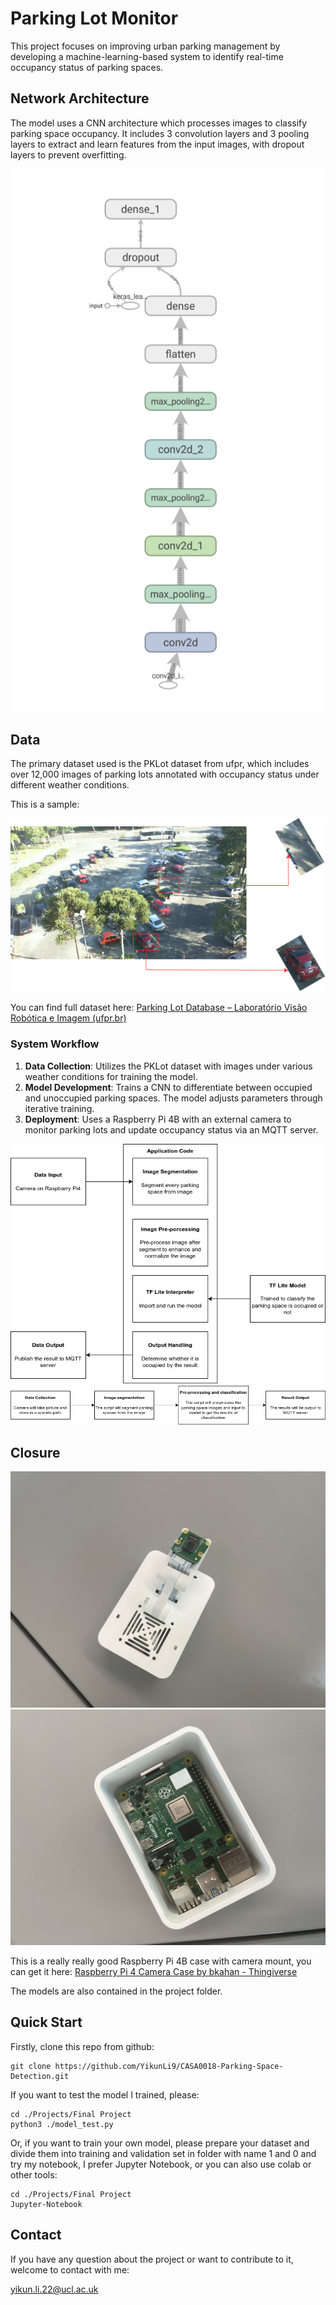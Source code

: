 # Parking Lot Monitor

This project focuses on improving urban parking management by developing a machine-learning-based system to identify real-time occupancy status of parking spaces.

## Network Architecture

The model uses a CNN architecture which processes images to classify parking space occupancy. It includes 3 convolution layers and 3 pooling layers to extract and learn features from the input images, with dropout layers to prevent overfitting.

<img src=".\Report\diagrams\architecture.png" />



## Data

The primary dataset used is the PKLot dataset from ufpr, which includes over 12,000 images of parking lots annotated with occupancy status under different weather conditions. 

This is a sample:

<img src=".\Report\diagrams\data_sample.png" />

You can find full dataset here: [Parking Lot Database – Laboratório Visão Robótica e Imagem (ufpr.br)](https://web.inf.ufpr.br/vri/databases/parking-lot-database/)



### System Workflow

1. **Data Collection**: Utilizes the PKLot dataset with images under various weather conditions for training the model.
2. **Model Development**: Trains a CNN to differentiate between occupied and unoccupied parking spaces. The model adjusts parameters through iterative training.
3. **Deployment**: Uses a Raspberry Pi 4B with an external camera to monitor parking lots and update occupancy status via an MQTT server.

<img src=".\Report\diagrams\application_diagram.png" />

<img src=".\Report\diagrams\workflow.png" />

## Closure

<img src=".\Report\diagrams\raspi1.jpg" />

<img src=".\Report\diagrams\raspi2.jpg" alt="raspi2" />

This is a really really good Raspberry Pi 4B case with camera mount, you can get it here:
[Raspberry Pi 4 Camera Case by bkahan - Thingiverse](https://www.thingiverse.com/thing:4555651)

The models are also contained in the project folder.



## Quick Start

Firstly, clone this repo from github:
```
git clone https://github.com/YikunLi9/CASA0018-Parking-Space-Detection.git
```

If you want  to test the model I trained, please:
```
cd ./Projects/Final Project
python3 ./model_test.py
```

Or, if you want to train your own model, please prepare your dataset and divide them into training and validation set in folder with name 1 and 0 and try my notebook, I prefer Jupyter Notebook, or you can also use colab or other tools:

```
cd ./Projects/Final Project
Jupyter-Notebook
```



## Contact

If you have any question about the project or want to contribute to it, welcome to contact with me:

yikun.li.22@ucl.ac.uk
